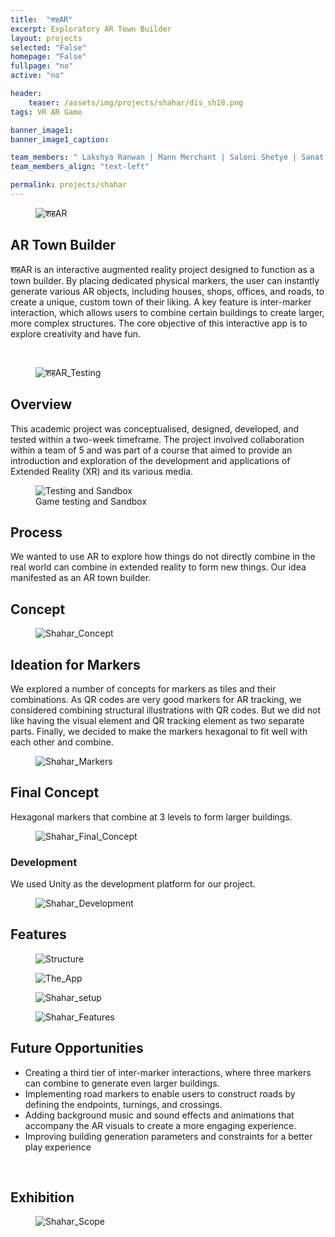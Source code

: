 ```yaml
---
title:  "शहAR"
excerpt: Exploratory AR Town Builder
layout: projects   
selected: "False"
homepage: "False"
fullpage: "no"
active: "no"

header:
    teaser: /assets/img/projects/shahar/dis_sh18.png
tags: VR AR Game  

banner_image1:
banner_image1_caption:

team_members: " Lakshya Ranwan | Mann Merchant | Saloni Shetye | Sanat Prasad | Sharvil Survase | Guided by  Prof. Jayesh Pillai "
team_members_align: "text-left"

permalink: projects/shahar
---
```


<figure class="align-center" style="width:100%;">
  <img src="{{ site.url }}{{ site.baseurl }}/assets/img/projects/shahar/dis_sh18.png" alt="शहAR">
</figure> 


## AR Town Builder

शहAR is an interactive augmented reality project designed to function as a town builder. By placing dedicated physical markers, the user can instantly generate various AR objects, including houses, shops, offices, and roads, to create a unique, custom town of their liking. A key feature is inter-marker interaction, which allows users to combine certain buildings to create larger, more complex structures. The core objective of this interactive app is to explore creativity and have fun.

<br>

<figure class="align-center" style="width:100%;">
  <img src="{{ site.url }}{{ site.baseurl }}/assets/img/projects/shahar/dis_shgif.gif" alt="शहAR_Testing">
</figure> 

## Overview

This academic project was conceptualised, designed, developed, and tested within a two-week timeframe. The project involved collaboration within a team of 5 and was part of a course that aimed to provide an introduction and exploration of the development and applications of Extended Reality (XR) and its various media. 

<figure class="align-center" style="width:100%;">
  <img src="{{ site.url }}{{ site.baseurl }}/assets/img/projects/shahar/dis_sh3.png" alt="Testing and Sandbox">
  <figcaption>Game testing and Sandbox</figcaption>
</figure> 

## Process

We wanted to use AR to explore how things do not directly combine in the real world can combine in extended reality to form new things. Our idea manifested as an AR town builder.
## Concept


 
 <figure class="align-center" style="width:100%;">
  <img src="{{ site.url }}{{ site.baseurl }}/assets/img/projects/shahar/concept.png" alt="Shahar_Concept">
</figure> 

## Ideation for Markers

We explored a number of concepts for markers as tiles and their combinations. As QR codes are very good markers for AR tracking, we considered combining structural illustrations with QR codes. But we did not like having the visual element and QR tracking element as two separate parts. Finally, we decided to make the markers hexagonal to fit well with each other and combine.


 <figure class="align-center" style="width:100%;">
  <img src="{{ site.url }}{{ site.baseurl }}/assets/img/projects/shahar/dis_sh7.png" alt="Shahar_Markers">
</figure>

## Final Concept
Hexagonal markers that combine at 3 levels to form larger buildings.

 <figure class="align-center" style="width:100%;">
  <img src="{{ site.url }}{{ site.baseurl }}/assets/img/projects/shahar/dis_sh9.png" alt="Shahar_Final_Concept">
</figure>

### Development
We used Unity as the development platform for our project. 

 <figure class="align-center" style="width:100%;">
  <img src="{{ site.url }}{{ site.baseurl }}/assets/img/projects/shahar/dis_sh11.png" alt="Shahar_Development">
</figure>

## Features

 <figure class="align-center" style="width:100%;">
  <img src="{{ site.url }}{{ site.baseurl }}/assets/img/projects/shahar/dis_sh15.png" alt="Structure">
</figure>

<figure class="align-center" style="width:100%;">
  <img src="{{ site.url }}{{ site.baseurl }}/assets/img/projects/shahar/dis_sh2.gif" alt="The_App">
</figure>

<figure class="align-center" style="width:100%;">
  <img src="{{ site.url }}{{ site.baseurl }}/assets/img/projects/shahar/dis_sh8.gif" alt="Shahar_setup">
</figure>

<figure class="align-center" style="width:100%;">
  <img src="{{ site.url }}{{ site.baseurl }}/assets/img/projects/shahar/dis_sh10.gif" alt="Shahar_Features">
</figure>


## Future Opportunities

- Creating a third tier of inter-marker interactions, where three markers can combine to generate even larger buildings.
- Implementing road markers to enable users to construct roads by defining the endpoints, turnings, and crossings.
- Adding background music and sound effects and animations that accompany the AR visuals to create a more engaging experience.
- Improving building generation parameters and constraints for a better play experience

<br>

## Exhibition

<figure class="align-center" style="width:100%;">
  <img src="{{ site.url }}{{ site.baseurl }}/assets/img/projects/shahar/dis_sh16.png" alt="Shahar_Scope">
</figure>
